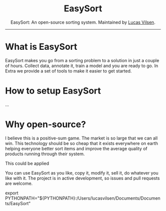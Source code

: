<div align="center">

<h1>EasySort</h1>

EasySort: An open-source sorting system. Maintained by [Lucas Vilsen](https://github.com/Apros7).
</div>

---

# What is EasySort
EasySort makes you go from a sorting problem to a solution in just a couple of hours. Collect data, annotate it, train a model and you are ready to go.
In Extra we provide a set of tools to make it easier to get started.

# How to setup EasySort
...

# Why open-source?
I believe this is a positive-sum game. The market is so large that we can all win. This technology should be so cheap that it exists everywhere on earth helping everyone better sort items and improve the average quality of products running through their system.

This could be applied 

You can use EasySort as you like, copy it, modify it, sell it, do whatever you like with it. The project is in active development, so issues and pull requests are welcome.



export PYTHONPATH="${PYTHONPATH}:/Users/lucasvilsen/Documents/Documents/EasySort"